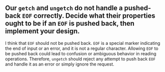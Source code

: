 ## Our `getch` and `ungetch` do not handle a pushed-back `EOF` correctly. Decide what their properties ought to be if an `EOF` is pushed back, then implement your design.

I think that `EOF` should not be pushed back. `EOF` is a special marker indicating the end of input or an error, and it is not a regular character. Allowing `EOF` to be pushed back could lead to confusion or ambiguous behavior in reading operations.  Therefore, `ungetch` should reject any attempt to push back `EOF` and handle it as an error or simply ignore the request. 